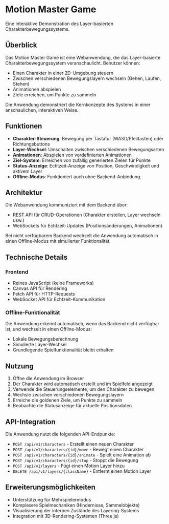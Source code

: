 # Motion Master Game

Eine interaktive Demonstration des Layer-basierten Charakterbewegungssystems.

## Überblick

Das Motion Master Game ist eine Webanwendung, die das Layer-basierte Charakterbewegungssystem veranschaulicht. Benutzer können:

- Einen Charakter in einer 2D-Umgebung steuern
- Zwischen verschiedenen Bewegungslayern wechseln (Gehen, Laufen, Stehen)
- Animationen abspielen
- Ziele erreichen, um Punkte zu sammeln

Die Anwendung demonstriert die Kernkonzepte des Systems in einer anschaulichen, interaktiven Weise.

## Funktionen

- **Charakter-Steuerung**: Bewegung per Tastatur (WASD/Pfeiltasten) oder Richtungsbuttons
- **Layer-Wechsel**: Umschalten zwischen verschiedenen Bewegungsarten
- **Animationen**: Abspielen von vordefinierten Animationen
- **Ziel-System**: Erreichen von zufällig generierten Zielen für Punkte
- **Status-Anzeige**: Echtzeit-Anzeige von Position, Geschwindigkeit und aktivem Layer
- **Offline-Modus**: Funktioniert auch ohne Backend-Anbindung

## Architektur

Die Webanwendung kommuniziert mit dem Backend über:
- REST API für CRUD-Operationen (Charakter erstellen, Layer wechseln usw.)
- WebSockets für Echtzeit-Updates (Positionsänderungen, Animationen)

Bei nicht verfügbarem Backend wechselt die Anwendung automatisch in einen Offline-Modus mit simulierter Funktionalität.

## Technische Details

### Frontend
- Reines JavaScript (keine Frameworks)
- Canvas API für Rendering
- Fetch API für HTTP-Requests
- WebSocket API für Echtzeit-Kommunikation

### Offline-Funktionalität
Die Anwendung erkennt automatisch, wenn das Backend nicht verfügbar ist, und wechselt in einen Offline-Modus:
- Lokale Bewegungsberechnung
- Simulierte Layer-Wechsel
- Grundlegende Spielfunktionalität bleibt erhalten

## Nutzung

1. Öffne die Anwendung im Browser
2. Der Charakter wird automatisch erstellt und im Spielfeld angezeigt
3. Verwende die Steuerungselemente, um den Charakter zu bewegen
4. Wechsle zwischen verschiedenen Bewegungslayern
5. Erreiche die goldenen Ziele, um Punkte zu sammeln
6. Beobachte die Statusanzeige für aktuelle Positionsdaten

## API-Integration

Die Anwendung nutzt die folgenden API-Endpunkte:

- `POST /api/v1/characters` - Erstellt einen neuen Charakter
- `POST /api/v1/characters/{id}/move` - Bewegt einen Charakter
- `POST /api/v1/characters/{id}/animate` - Spielt eine Animation ab
- `POST /api/v1/characters/{id}/stop` - Stoppt die Bewegung
- `POST /api/v1/layers` - Fügt einen Motion Layer hinzu
- `DELETE /api/v1/layers/{className}` - Entfernt einen Motion Layer

## Erweiterungsmöglichkeiten

- Unterstützung für Mehrspielermodus
- Komplexere Spielmechaniken (Hindernisse, Sammelobjekte)
- Visualisierung der internen Zustände des Layering-Systems
- Integration mit 3D-Rendering-Systemen (Three.js)
